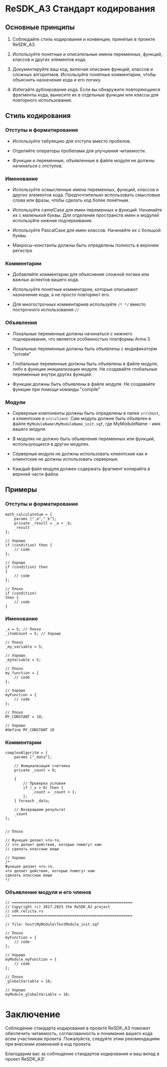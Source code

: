 # ReSDK_A3 Стандарт кодирования

## Основные принципы

1. Соблюдайте стиль кодирования и конвенции, принятые в проекте ReSDK_A3.

2. Используйте понятные и описательные имена переменных, функций, классов и других элементов кода.

3. Документируйте ваш код, включая описание функций, классов и сложных алгоритмов. Используйте понятные комментарии, чтобы объяснить назначение кода и его логику.

4. Избегайте дублирования кода. Если вы обнаружите повторяющиеся фрагменты кода, вынесите их в отдельные функции или классы для повторного использования.

## Стиль кодирования

### Отступы и форматирование

- Используйте табуляцию для отступа вместо пробелов.

- Отделяйте операторы пробелами для улучшения читаемости.

- Функции и переменные, объявленные в файле модуля не должны начинаться с отступов.

### Именование

- Используйте осмысленные имена переменных, функций, классов и других элементов кода. Предпочтительно использовать смысловые слова или фразы, чтобы сделать код более понятным.

- Используйте camelCase для имен переменных и функций. Начинайте их с маленькой буквы. Для отделения пространств имен и модулей используйте нижние подчеркивания.

- Используйте PascalCase для имен классов. Начинайте их с большой буквы.

- Макросы-константы должны быть определены полность в верхнем регистре

### Комментарии

- Добавляйте комментарии для объяснения сложной логики или важных аспектов вашего кода.

- Используйте понятные комментарии, которые описывают назначение кода, а не просто повторяют его.

- Для многострочных комментариев используйте ``/* */`` вместо построчного использования ``//``

### Объявления

- Локальные переменные должны начинаться с нижнего подчеркивания, что является особенностью платформы Arma 3.

- Локальные переменные должны быть объявлены с модификаторм "private"

- Глобальные переменные должны быть объявлены в файле модуля, либо в функции инициализации модуля. Не создавайте глобальные переменные внутри других функций.

- Функции должны быть объявлены в файле модуля. Не создавайте функции при помощи команды "compile"

### Модули
- Серверные компоненты должны быть определены в папке ```src\host```, а клиентские в ```src\client```. Сам модуль должне быть объявлен в файле `MyModuleName\MyModuleName_init.sqf`, где MyModuleName - имя вашего модуля.

- В модулях не должно быть объявления переменных или функций, использующихся в других модулях.

- Серверные модули не должны использовать клиентские как и клиентские не должны использовать серверные.

- Каждый файл модуля должен содержать фрагмент копирайта в верхней части файла.

## Примеры

### Отступы и форматирование

```sqf
math_calculateSum = {
	params ["_a","_b"];
	private _result = _a + _b;
	_result
};

// Хорошо
if (condition) then {
    // code
};

// Хорошо
if (condition) then
{
    // code
};

// Плохо
if (condition)
then {
	// code
}
```

### Именование
```sqf
_x = 5; // Плохо
_itemCount = 5; // Хорошо

// Плохо
_my_variable = 5;

// Хорошо
_myVariable = 5;

// Плохо
my_function = {
    // code
};

// Хорошо
myFunction = {
    // code
};

// Плохо
MY_CONSTANT = 10;

// Хорошо
#define MY_CONSTANT 10
```

### Комментарии
```sqf
complexAlgoritm = {
	params ["_data"];
	
	// Инициализация счетчика
	private _count = 0;

	{
		// Проверка условия
		if (_x > 0) then {
			_count = _count + 1;
		};
	} foreach _data;

	// Возвращаем результат
	_count
};


// Плохо

// Функция делает что-то,
// что делает действия, которые помогут нам
// сделать классные вещи

// Хорошо
/* 
Функция делает что-то,
что делает действия, которые помогут нам
сделать классные вещи 
*/
```

### Объявление модуля и его членов

```sqf
// ======================================================
// Copyright (c) 2017-2023 the ReSDK_A3 project
// sdk.relicta.ru
// ======================================================

// file: host\MyModule\TestModule_init.sqf

// Плохо
myFunction = {
    // code
};

// Хорошо
myModule_myFunction = {
    // code
};

// Плохо
_globalVariable = 10;

// Хорошо
myModule_globalVariable = 10;
```

# Заключение 

Соблюдение стандарта кодирования в проекте ReSDK_A3 поможет обеспечить читаемость, согласованность и понимание вашего кода всем участникам проекта. Пожалуйста, следуйте этим рекомендациям при внесении изменений в код проекта.

Благодарим вас за соблюдение стандартов кодирования и ваш вклад в проект ReSDK_A3!

